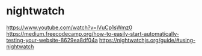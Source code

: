 # nightwatch
https://www.youtube.com/watch?v=IVuCp1sWmz0
https://medium.freecodecamp.org/how-to-easily-start-automatically-testing-your-website-8629ea8df04a
https://nightwatchjs.org/guide/#using-nightwatch
